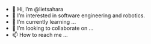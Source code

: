 - 👋 Hi, I’m @lietsahara
- 👀 I’m interested in software engineering and  robotics.
- 🌱 I’m currently learning ...
- 💞️ I’m looking to collaborate on ...
- 📫 How to reach me ...

<!---
lietsahara/lietsahara is a ✨ special ✨ repository because its `README.md` (this file) appears on your GitHub profile.
You can click the Preview link to take a look at your changes.
--->

